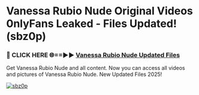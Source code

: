 # Vanessa Rubio Nude Original Videos 0nlyFans Leaked - Files Updated! (sbz0p)

<h3>🔴 CLICK HERE 🌐==►► <a href="https://tinyurl.com/yrmya6cz" rel="nofollow">Vanessa Rubio Nude Updated Files</a></h3>

Get Vanessa Rubio Nude and all content. Now you can access all videos and pictures of Vanessa Rubio Nude. New Updated Files 2025!

[![sbz0p](https://i.imgur.com/FMdXYCs.gif)](https://tinyurl.com/yrmya6cz)
